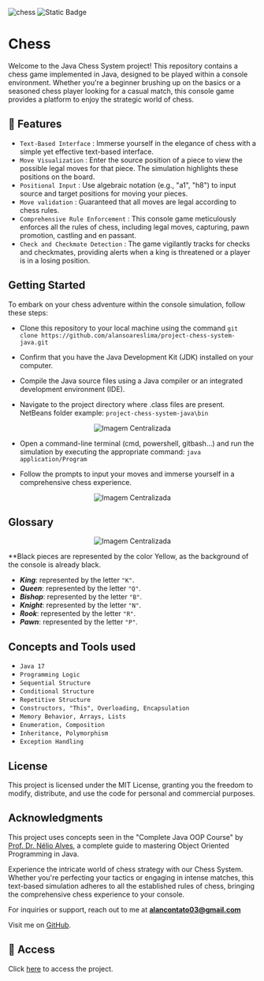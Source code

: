 ![chess](https://github.com/alansoareslima/project-chess-system-java/assets/87402658/21aff974-383f-4781-9e4d-65dbfbf49305)
![Static Badge](https://img.shields.io/badge/JDK-17.0.8-red)

# Chess
Welcome to the Java Chess System project! This repository contains a chess game implemented in Java, designed to be played within a console environment. Whether you're a beginner brushing up on the basics or a seasoned chess player looking for a casual match, this console game provides a platform to enjoy the strategic world of chess.

<!-- ![image](https://github.com/alansoareslima/project-chess-system-java/assets/87402658/6b91e9d8-ecb1-4fcd-a30b-ed15157eeebb) -->

## 🔨 Features

- `Text-Based Interface` : Immerse yourself in the elegance of chess with a simple yet effective text-based interface.
- `Move Visualization` : Enter the source position of a piece to view the possible legal moves for that piece. The simulation highlights these positions on the board.
- `Positional Input` : Use algebraic notation (e.g., "a1", "h8") to input source and target positions for moving your pieces.
- `Move validation` : Guaranteed that all moves are legal according to chess rules.
- `Comprehensive Rule Enforcement` : This console game meticulously enforces  all the rules of chess, including legal moves, capturing, pawn promotion, castling and en passant.
- `Check and Checkmate Detection` : The game vigilantly tracks for checks and checkmates, providing alerts when a king is threatened or a player is in a losing position.

## Getting Started

To embark on your chess adventure within the console simulation, follow these steps:

- Clone this repository to your local machine using the command `git clone https://github.com/alansoareslima/project-chess-system-java.git`

- Confirm that you have the Java Development Kit (JDK) installed on your computer.

- Compile the Java source files using a Java compiler or an integrated development environment (IDE).

- Navigate to the project directory where .class files are present. NetBeans folder example: `project-chess-system-java\bin`

<div align="center">
  <img style="max-width: 100%; max-height: 100%;" src="https://github.com/alansoareslima/project-chess-system-java/assets/87402658/142812ea-2ec0-4418-b593-41e798ef1cf9" alt="Imagem Centralizada">
</div>

- Open a command-line terminal (cmd, powershell, gitbash...) and run the simulation by executing the appropriate command: `java application/Program`

- Follow the prompts to input your moves and immerse yourself in a comprehensive chess experience.

<div align="center">
  <img style="max-width: 100%; max-height: 100%;" src="https://github.com/alansoareslima/project-chess-system-java/assets/87402658/1b80543f-05f1-45fc-a590-f0e7dbdd1db0" alt="Imagem Centralizada">
</div>

## Glossary

<div align="center">
  <img style="max-width: 100%; max-height: 100%;" src="https://github.com/alansoareslima/project-chess-system-java/assets/87402658/be1c4353-184c-4527-9b4a-97966e474d97" alt="Imagem Centralizada">
</div>

**Black pieces are represented by the color Yellow, as the background of the console is already black.

- **_King_**: represented by the letter `"K"`.
- **_Queen_**: represented by the letter `"Q"`.
- **_Bishop_**: represented by the letter `"B"`.
- **_Knight_**: represented by the letter `"N"`.
- **_Rook_**: represented by the letter `"R"`.
- **_Pawn_**: represented by the letter `"P"`.

## Concepts and Tools used

- ``Java 17``
- ``Programming Logic``
- ``Sequential Structure``
- ``Conditional Structure``
- ``Repetitive Structure``
- ``Constructors, "This", Overloading, Encapsulation``
- ``Memory Behavior, Arrays, Lists``
- ``Enumeration, Composition``
- ``Inheritance, Polymorphism``
- ``Exception Handling``

## License
This project is licensed under the MIT License, granting you the freedom to modify, distribute, and use the code for personal and commercial purposes.

## Acknowledgments
This project uses concepts seen in the "Complete Java OOP Course" by <a href="https://github.com/acenelio">Prof. Dr. Nélio Alves</a>, a complete guide to mastering Object Oriented Programming in Java.

Experience the intricate world of chess strategy with our Chess System. Whether you're perfecting your tactics or engaging in intense matches, this text-based simulation adheres to all the established rules of chess, bringing the comprehensive chess experience to your console.

For inquiries or support, reach out to me at **alancontato03@gmail.com**

Visit me on <a href="https://github.com/alansoareslima">GitHub</a>.

## 📁 Access
Click [here](https://github.com/gui-lirasilva/Edige-POO/tree/master/src) to access the project.
